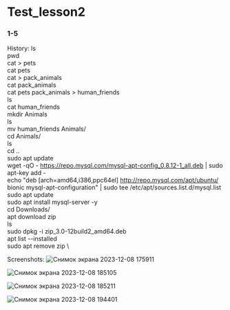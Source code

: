 # Test_lesson2

### 1-5

History:
    ls \
    pwd \
    cat > pets \
    cat pets \
    cat > pack_animals \
    cat pack_animals \
    cat pets pack_animals > human_friends \
    ls \
    cat human_friends \
    mkdir Animals \
    ls \
    mv human_friends Animals/ \
    cd Animals/ \
    ls \
    cd .. \
    sudo apt update \
    wget -qO - https://repo.mysql.com/mysql-apt-config_0.8.12-1_all.deb | sudo apt-key add - \
    echo "deb [arch=amd64,i386,ppc64el] http://repo.mysql.com/apt/ubuntu/ bionic mysql-apt-configuration" | sudo tee /etc/apt/sources.list.d/mysql.list \
    sudo apt update \
    sudo apt install mysql-server -y \
    cd Downloads/ \
    apt download zip \
    ls \
    sudo dpkg -i zip_3.0-12build2_amd64.deb \
    apt list --installed \
    sudo apt remove zip \

Screenshots:
![Снимок экрана 2023-12-08 175911](https://github.com/TellEmNo/Test_lesson2/assets/108148686/74ce707e-3944-4cf9-9698-a57ba673c08c)

![Снимок экрана 2023-12-08 185105](https://github.com/TellEmNo/Test_lesson2/assets/108148686/a9749aee-4fec-4f80-96e6-561069728a7e)

![Снимок экрана 2023-12-08 185211](https://github.com/TellEmNo/Test_lesson2/assets/108148686/afb9b09d-8039-444c-aebe-d643e72c6f81)

![Снимок экрана 2023-12-08 194401](https://github.com/TellEmNo/Test_lesson2/assets/108148686/6c0c42b0-e64d-4611-9201-8d388829fb24)
